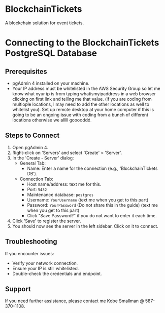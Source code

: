 # BlockchainTickets
A blockchain solution for event tickets.

# Connecting to the BlockchainTickets PostgreSQL Database

## Prerequisites
- pgAdmin 4 installed on your machine.
- Your IP address must be whitelisted in the AWS Security Group so let me know what oyur ip is from typing whatismyipaddress in a web browser clicking on first link and telling me that value. (if you are coding from multiople locations, I may need to add the other locations as well to whitelist you). Set up remote desktop at your home computer if this is going to be an ongoing issue with coding from a bunch of different locations otherwise we alllll gooooddd.

## Steps to Connect
1. Open pgAdmin 4.
2. Right-click on 'Servers' and select 'Create' > 'Server'.
3. In the 'Create - Server' dialog:
   - General Tab:
     - Name: Enter a name for the connection (e.g., 'BlockchainTickets DB').
   - Connection Tab:
     - Host name/address: text me for this. 
     - Port: `5432`
     - Maintenance database: `postgres`
     - Username: `YourUsername` (text me when you get to this part)
     - Password: `YourPassword` (Do not share this in the guide) (text me when you get to this part)
     - Click "Save Password?" if you do not want to enter it each time.
4. Click 'Save' to register the server.
5. You should now see the server in the left sidebar. Click on it to connect.

## Troubleshooting
If you encounter issues:
- Verify your network connection.
- Ensure your IP is still whitelisted.
- Double-check the credentials and endpoint.

## Support
If you need further assistance, please contact me Kobe Smallman @ 587-370-1108.

